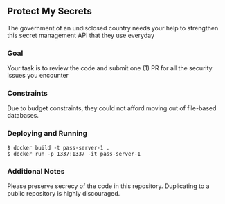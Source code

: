 ## Protect My Secrets

The government of an undisclosed country needs your help to strengthen this 
secret management API that they use everyday 

### Goal

Your task is to review the code and submit one (1) PR for all the security 
issues you encounter

### Constraints

Due to budget constraints, they could not afford moving out of file-based 
databases.

### Deploying and Running

```
$ docker build -t pass-server-1 .
$ docker run -p 1337:1337 -it pass-server-1 
```

### Additional Notes

Please preserve secrecy of the code in this repository. Duplicating to a public
repository is highly discouraged.
